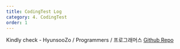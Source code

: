 ```yaml
---
title: CodingTest Log
category: 4. CodingTest
order: 1
---
```

Kindly check  - HyunsooZo / Programmers / 프로그래머스 
[Github Repo](https://github.com/HyunsooZo/Programmers)

